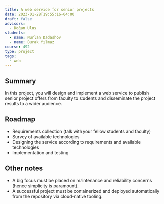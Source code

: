 ```yaml
---
title: A web service for senior projects
date: 2023-01-28T19:55:16+04:00
draft: false
advisors:
  - Doğan Ulus
students:
  - name: Nurlan Dadashov
  - name: Burak Yılmaz
course: 492
type: project
tags: 
  - web
---
```

## Summary
In this project, you will design and implement a web service to publish senior project offers from faculty to students and disseminate the project results to a wider audience.

## Roadmap
- Requirements collection (talk with your fellow students and faculty)
- Survey of available technologies
- Designing the service according to requirements and available technologies
- Implementation and testing

## Other notes
- A big focus must be placed on maintenance and reliability concerns (hence simplicity is paramount).
- A successful project must be containerized and deployed automatically from the repository via cloud-native tooling.